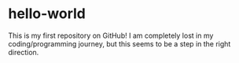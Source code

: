# hello-world

This is my first repository on GitHub! I am completely lost in my coding/programming journey, but this seems to be a step in the right direction. 

